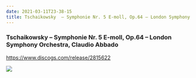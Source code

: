 ```yaml
---
date: 2021-03-11T23-38-15
title: Tschaikowsky  – Symphonie Nr. 5 E-moll, Op.64 – London Symphony Orchestra, Claudio Abbado
---
```

### Tschaikowsky  – Symphonie Nr. 5 E-moll, Op.64 – London Symphony Orchestra, Claudio Abbado
https://www.discogs.com/release/2815622

![](dayone-moment://6D6D8CC729E3423DBFA8FA57DFFA902C)

